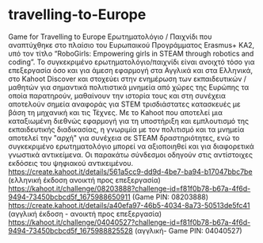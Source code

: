 # travelling-to-Europe
Game for Travelling to Europe
Ερωτηματολόγιο / Παιχνίδι που αναπτύχθηκε στο πλαίσιο του Ευρωπαικού Προγράμματος  Erasmus+ ΚΑ2, υπό τον τίτλο “RoboGirls: Empowering girls in STEAM through robotics and coding”. To συγκεκριμένο ερωτηματολόγιο/παιχνίδι  είναι ανοιχτό τόσο για επεξεργασία όσο και για άμεση εφαρμογή στα Αγγλικά και στα Ελληνικά, στο Kahoot Discover και στοχεύει στην ενημέρωση των εκπαιδευτικών / μαθητών για σημαντικά πολιτιστικά μνημεία από χώρες της Ευρώπης τα οποία παρατηρούν, μαθαίνουν την ιστορία τους και στη συνέχεια αποτελούν σημεία αναφοράς για STEM τρισδιάστατες κατασκευές με βάση τη μηχανική και τις Τέχνες. Με το Kahoot που αποτελεί μια καταξιωμένη διεθνώς εφαρμογή για τη υποστήριξη και εμπλουτισμό της εκπαιδευτικής διαδικασίας, η γνωριμία με τον πολιτισμό και τα μνημεία αποτελεί την "αρχή" για συνέχεια σε STEAM δραστηριότητες, ενώ το συγκεκριμένο ερωτηματολόγιο μπορεί να αξιοποιηθεί και για διαφορετικά γνωστικά αντικείμενα. 
Οι παρακάτω σύνδεσμοι οδηγούν στις αντίστοιχες εκδόσεις του ψηφιακού αντικειμένου.
https://create.kahoot.it/details/561a5cc9-dd9d-4be7-ba94-b17047bbc7be (ελληνική έκδοση ανοικτή προς επεξεργασία)
https://kahoot.it/challenge/08203888?challenge-id=f81f0b78-b67a-4f6d-9494-73450bcbcd5f_1675988650911 (Game PIN: 08203888)
https://create.kahoot.it/details/a40efa97-46b5-4034-8a73-50513de5fc41 (αγγλική έκδοση - ανοικτή προς επεξεργασία)
https://kahoot.it/challenge/04040527?challenge-id=f81f0b78-b67a-4f6d-9494-73450bcbcd5f_1675988825528 (αγγλική- Game PIN: 04040527)

